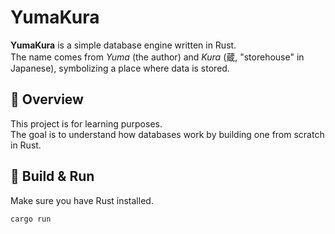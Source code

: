 # YumaKura

**YumaKura** is a simple database engine written in Rust.  
The name comes from *Yuma* (the author) and *Kura* (蔵, "storehouse" in Japanese), symbolizing a place where data is stored.

## 🚀 Overview
This project is for learning purposes.  
The goal is to understand how databases work by building one from scratch in Rust.

## 🔧 Build & Run
Make sure you have Rust installed.

```bash
cargo run
